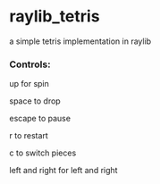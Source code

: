 # raylib_tetris
a simple tetris implementation in raylib

### Controls:
up for spin

space to drop

escape to pause

r to restart

c to switch pieces

left and right for left and right
